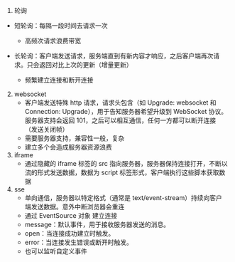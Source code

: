 1. 轮询

- 短轮询：每隔一段时间去请求一次
  - 高频次请求浪费带宽
- 长轮询：客户端发送请求，服务端直到有新内容才响应，之后客户端再次请求。只会返回对比上次的更新（增量更新）

  - 频繁建立连接和断开连接

2. websocket
   - 客户端发送特殊 http 请求，请求头包含（如 Upgrade: websocket 和 Connection: Upgrade），用于告知服务器希望升级到 WebSocket 协议。服务器支持会返回 101，之后可以相互通信，任何一方都可以断开连接（发送关闭帧）
   - 需要服务器支持，兼容性一般，复杂
   - 建立多个会造成服务器资源浪费
3. iframe
   - 通过隐藏的 iframe 标签的 src 指向服务器，服务器保持连接打开，不断以流的形式发送数据，数据为 script 标签形式，客户端执行这些脚本获取数据
4. sse
   - 单向通信，服务器以特定格式（通常是 text/event-stream）持续向客户端发送数据。意外中断浏览器会重连
   - 通过 EventSource 对象 建立连接
   - message：默认事件，用于接收服务器发送的消息。
   - open：当连接成功建立时触发。
   - error：当连接发生错误或断开时触发。
   - 也可以监听自定义事件
